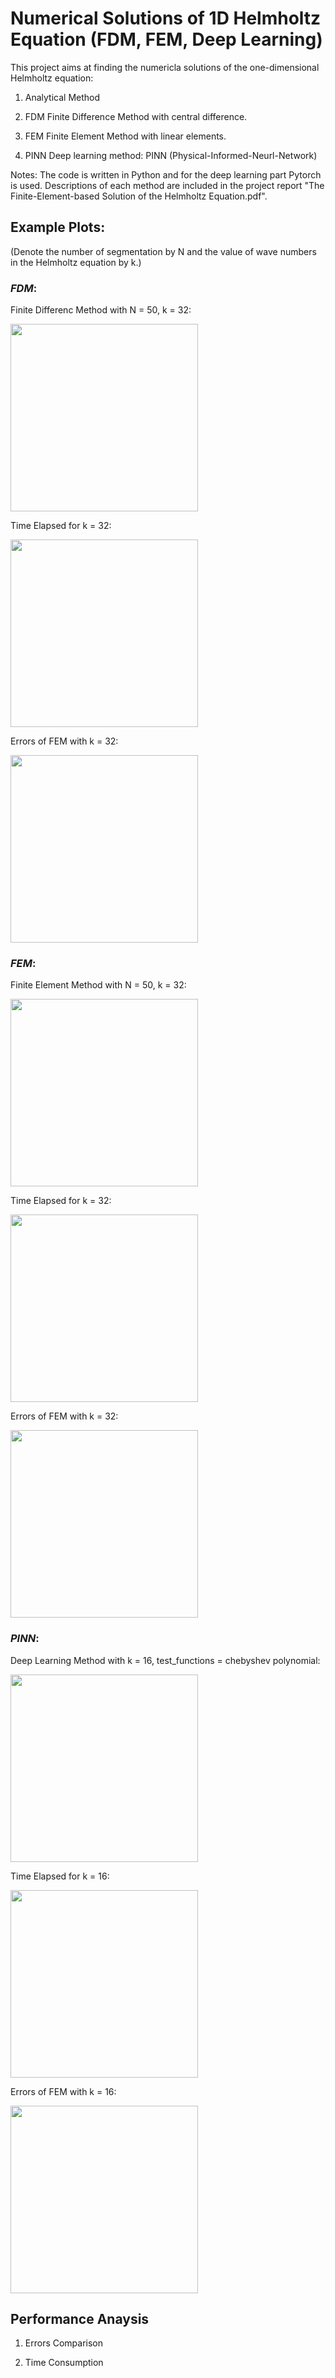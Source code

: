 # Numerical Solutions of 1D Helmholtz Equation (FDM, FEM, Deep Learning)

This project aims at finding the numericla solutions of the one-dimensional Helmholtz equation:

1. Analytical Method

2. FDM
  Finite Difference Method with central difference.
  
3. FEM
  Finite Element Method with linear elements.
  
4. PINN
  Deep learning method: PINN (Physical-Informed-Neurl-Network) 


Notes: 
The code is written in Python and for the deep learning part Pytorch is used.
Descriptions of each method are included in the project report "The Finite-Element-based Solution of the Helmholtz Equation.pdf".


## Example Plots:
(Denote the number of segmentation by N and the value of wave numbers in the Helmholtz equation by k.)

### $FDM$:

Finite Differenc Method with N = 50, k = 32:

<img src="https://user-images.githubusercontent.com/91699109/219965701-59a4a10f-9ed9-4eeb-abd4-7b22380c95c0.png" width="300" />

Time Elapsed for k = 32:

<img src="https://user-images.githubusercontent.com/91699109/219965710-3240c091-1f53-447f-ab4c-38a93776d7e2.png" width="300" />

Errors of FEM with k = 32:

<img src="https://user-images.githubusercontent.com/91699109/219965722-1124c25a-1bc8-4cc6-b880-dfe3446e213b.png" width="300" />


### $FEM$:

Finite Element Method with N = 50, k = 32:

<img src="https://user-images.githubusercontent.com/91699109/219965564-4456ae8a-691c-4ab2-b24e-43c5910579a6.png" width="300" />

Time Elapsed for k = 32:

<img src="https://user-images.githubusercontent.com/91699109/219965583-79a570bf-c8eb-41a5-9135-1c60ece4c59f.png" width="300" />

Errors of FEM with k = 32:

<img src="https://user-images.githubusercontent.com/91699109/219965671-c9541dd0-3d5d-4bcc-b408-26ea9918d829.png" width="300" />


### $PINN$:

Deep Learning Method with k = 16, test_functions = chebyshev polynomial:

<img src="https://user-images.githubusercontent.com/91699109/219965776-9d48c2ac-8c91-45d2-9c09-c3f277eff85a.png" width="300" />

Time Elapsed for k = 16:

<img src="https://user-images.githubusercontent.com/91699109/219965800-db74ebe0-db56-42bb-bf43-74f9a4e529d9.png" width="300" />

Errors of FEM with k = 16:

<img src="https://user-images.githubusercontent.com/91699109/219965781-90147efb-adb8-4dd9-abd2-3e9cc9c7a672.png" width="300" />


## Performance Anaysis

1. Errors Comparison

2. Time Consumption
